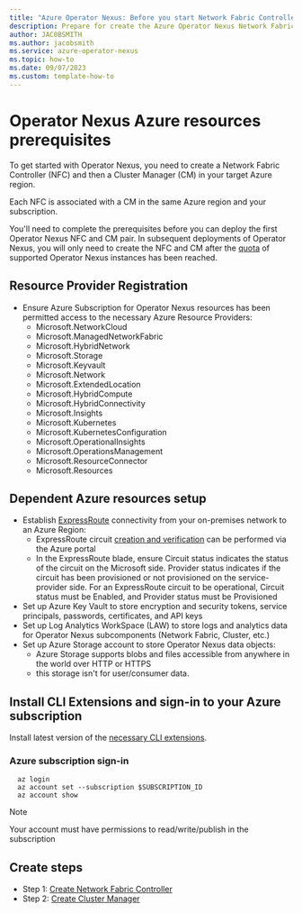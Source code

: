 ```yaml
---
title: "Azure Operator Nexus: Before you start Network Fabric Controller and Cluster Manger creation"
description: Prepare for create the Azure Operator Nexus Network Fabric Controller and Cluster Manger.
author: JAC0BSMITH
ms.author: jacobsmith
ms.service: azure-operator-nexus
ms.topic: how-to
ms.date: 09/07/2023
ms.custom: template-how-to
---
```


# Operator Nexus Azure resources prerequisites

To get started with Operator Nexus, you need to create a Network Fabric Controller (NFC) and then a Cluster Manager (CM)
in your target Azure region.

Each NFC is associated with a CM in the same Azure region and your subscription.

You'll need to complete the prerequisites before you can deploy the first Operator Nexus NFC and CM pair.
In subsequent deployments of Operator Nexus, you will only need to create the NFC and CM after the [quota](./reference-limits-and-quotas.md#network-fabric) of supported Operator Nexus instances has been reached.

## Resource Provider Registration

- Ensure Azure Subscription for Operator Nexus resources has been permitted access to the
  necessary Azure Resource Providers:
  - Microsoft.NetworkCloud
  - Microsoft.ManagedNetworkFabric
  - Microsoft.HybridNetwork
  - Microsoft.Storage 
  - Microsoft.Keyvault 
  - Microsoft.Network 
  - Microsoft.ExtendedLocation 
  - Microsoft.HybridCompute 
  - Microsoft.HybridConnectivity 
  - Microsoft.Insights 
  - Microsoft.Kubernetes 
  - Microsoft.KubernetesConfiguration 
  - Microsoft.OperationalInsights 
  - Microsoft.OperationsManagement
  - Microsoft.ResourceConnector 
  - Microsoft.Resources

## Dependent Azure resources setup

- Establish [ExpressRoute](/azure/expressroute/expressroute-introduction) connectivity
  from your on-premises network to an Azure Region:
  - ExpressRoute circuit [creation and verification](/azure/expressroute/expressroute-howto-circuit-portal-resource-manager)
    can be performed via the Azure portal
  - In the ExpressRoute blade, ensure Circuit status indicates the status
    of the circuit on the Microsoft side. Provider status indicates if
    the circuit has been provisioned or not provisioned on the
    service-provider side. For an ExpressRoute circuit to be operational,
    Circuit status must be Enabled, and Provider status must be
    Provisioned
- Set up Azure Key Vault to store encryption and security tokens, service principals,
  passwords, certificates, and API keys
- Set up Log Analytics WorkSpace (LAW) to store logs and analytics data for
  Operator Nexus subcomponents (Network Fabric, Cluster, etc.)
- Set up Azure Storage account to store Operator Nexus data objects:
  - Azure Storage supports blobs and files accessible from anywhere in the world over HTTP or HTTPS
  - this storage isn't for user/consumer data.

## Install CLI Extensions and sign-in to your Azure subscription

Install latest version of the
[necessary CLI extensions](./howto-install-cli-extensions.md).

### Azure subscription sign-in

```azurecli
  az login
  az account set --subscription $SUBSCRIPTION_ID
  az account show
```

>[!NOTE]
>Your account must have permissions to read/write/publish in the subscription

## Create steps

- Step 1: [Create Network Fabric Controller](./howto-configure-network-fabric-controller.md)
- Step 2: [Create Cluster Manager](./howto-cluster-manager.md)
